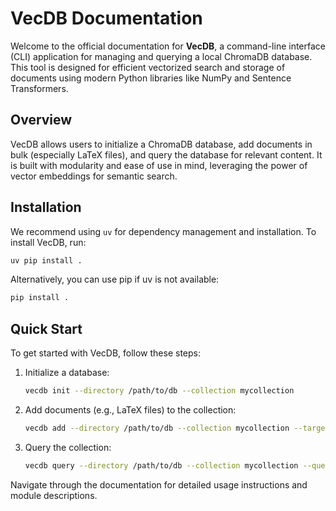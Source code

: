 # VecDB Documentation

Welcome to the official documentation for **VecDB**, a command-line interface (CLI) application for managing and querying a local ChromaDB database. This tool is designed for efficient vectorized search and storage of documents using modern Python libraries like NumPy and Sentence Transformers.

## Overview

VecDB allows users to initialize a ChromaDB database, add documents in bulk (especially LaTeX files), and query the database for relevant content. It is built with modularity and ease of use in mind, leveraging the power of vector embeddings for semantic search.

## Installation

We recommend using `uv` for dependency management and installation. To install VecDB, run:
```bash
uv pip install .
```
Alternatively, you can use pip if uv is not available:
```bash
pip install .
```

## Quick Start
To get started with VecDB, follow these steps:

1. Initialize a database:
   ```bash
   vecdb init --directory /path/to/db --collection mycollection
   ```
2. Add documents (e.g., LaTeX files) to the collection:
   ```bash
   vecdb add --directory /path/to/db --collection mycollection --target-dir /path/to/tex/files
   ```
3. Query the collection:
   ```bash
   vecdb query --directory /path/to/db --collection mycollection --query-text "search query" --top-n 5
   ```

Navigate through the documentation for detailed usage instructions and module descriptions.

